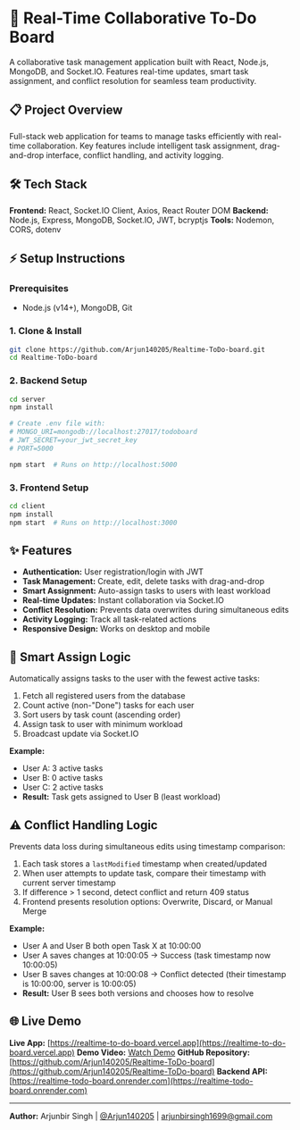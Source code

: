 # 🚀 Real-Time Collaborative To-Do Board

A collaborative task management application built with React, Node.js, MongoDB, and Socket.IO. Features real-time updates, smart task assignment, and conflict resolution for seamless team productivity.

## 📋 Project Overview

Full-stack web application for teams to manage tasks efficiently with real-time collaboration. Key features include intelligent task assignment, drag-and-drop interface, conflict handling, and activity logging.

## 🛠️ Tech Stack

**Frontend:** React, Socket.IO Client, Axios, React Router DOM
**Backend:** Node.js, Express, MongoDB, Socket.IO, JWT, bcryptjs
**Tools:** Nodemon, CORS, dotenv

## ⚡ Setup Instructions

### Prerequisites
- Node.js (v14+), MongoDB, Git

### 1. Clone & Install
```bash
git clone https://github.com/Arjun140205/Realtime-ToDo-board.git
cd Realtime-ToDo-board
```

### 2. Backend Setup
```bash
cd server
npm install

# Create .env file with:
# MONGO_URI=mongodb://localhost:27017/todoboard
# JWT_SECRET=your_jwt_secret_key
# PORT=5000

npm start  # Runs on http://localhost:5000
```

### 3. Frontend Setup
```bash
cd client
npm install
npm start  # Runs on http://localhost:3000
```

## ✨ Features

- **Authentication:** User registration/login with JWT
- **Task Management:** Create, edit, delete tasks with drag-and-drop
- **Smart Assignment:** Auto-assign tasks to users with least workload
- **Real-time Updates:** Instant collaboration via Socket.IO
- **Conflict Resolution:** Prevents data overwrites during simultaneous edits
- **Activity Logging:** Track all task-related actions
- **Responsive Design:** Works on desktop and mobile

## 🧠 Smart Assign Logic

Automatically assigns tasks to the user with the fewest active tasks:

1. Fetch all registered users from the database
2. Count active (non-"Done") tasks for each user
3. Sort users by task count (ascending order)
4. Assign task to user with minimum workload
5. Broadcast update via Socket.IO

**Example:**
- User A: 3 active tasks
- User B: 0 active tasks  
- User C: 2 active tasks
- **Result:** Task gets assigned to User B (least workload)

## ⚠️ Conflict Handling Logic

Prevents data loss during simultaneous edits using timestamp comparison:

1. Each task stores a `lastModified` timestamp when created/updated
2. When user attempts to update task, compare their timestamp with current server timestamp
3. If difference > 1 second, detect conflict and return 409 status
4. Frontend presents resolution options: Overwrite, Discard, or Manual Merge

**Example:**
- User A and User B both open Task X at 10:00:00
- User A saves changes at 10:00:05 → Success (task timestamp now 10:00:05)
- User B saves changes at 10:00:08 → Conflict detected (their timestamp is 10:00:00, server is 10:00:05)
- **Result:** User B sees both versions and chooses how to resolve

## 🌐 Live Demo

**Live App:** [https://realtime-to-do-board.vercel.app](https://realtime-to-do-board.vercel.app)
**Demo Video:** [Watch Demo](https://drive.google.com/file/d/1YEq03SUAw3uC0JqtBoZf1gTO2M1tmS6o/view?usp=sharing)
**GitHub Repository:** [https://github.com/Arjun140205/Realtime-ToDo-board](https://github.com/Arjun140205/Realtime-ToDo-board)
**Backend API:** [https://realtime-todo-board.onrender.com](https://realtime-todo-board.onrender.com)

---

**Author:** Arjunbir Singh | [@Arjun140205](https://github.com/Arjun140205) | [arjunbirsingh1699@gmail.com](mailto:arjunbirsingh1699@gmail.com)